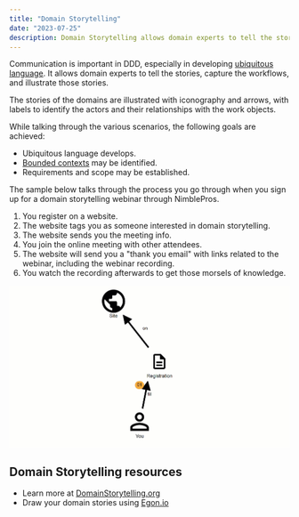 ```yaml
---
title: "Domain Storytelling"
date: "2023-07-25"
description: Domain Storytelling allows domain experts to tell the stories, capture the workflows, and illustrate those stories.
---
```


Communication is important in DDD, especially in developing [ubiquitous language](./ubiquitous-language.md). It allows domain experts to tell the stories, capture the workflows, and illustrate those stories.

The stories of the domains are illustrated with iconography and arrows, with labels to identify the actors and their relationships with the work objects.

While talking through the various scenarios, the following goals are achieved:

- Ubiquitous language develops.
- [Bounded contexts](./bounded-context.md) may be identified.
- Requirements and scope may be established.

The sample below talks through the process you go through when you sign up for a domain storytelling webinar through NimblePros.

1. You register on a website.
2. The website tags you as someone interested in domain storytelling.
3. The website sends you the meeting info.
4. You join the online meeting with other attendees.
5. The website will send you a "thank you email" with links related to the webinar, including the webinar recording.
6. You watch the recording afterwards to get those morsels of knowledge.

![Domain storytelling for someone who registers for a webinar, gets tagged interested in "domain-storytelling", gets the meeting info, attends the event, gets a thank you email, and watches the recording.](./images/domain-storytelling-animated.gif)

## Domain Storytelling resources

- Learn more at [DomainStorytelling.org](https://domainstorytelling.org/)
- Draw your domain stories using [Egon.io](https://egon.io)

